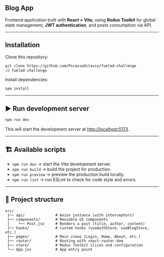 ## Blog App

Frontend application built with **React + Vite**, using **Redux Toolkit** for global state management, **JWT authentication**, and posts consumption via API.

---

## Installation

Clone this repository:

```bash
git clone https://github.com/PicassoOctavio/fueled-challenge
cd fueled-challenge
```

Install dependencies:

```bash
npm install
```

---

## ▶️ Run development server

```bash
npm run dev
```

This will start the development server at [http://localhost:5173](http://localhost:5173).

---

## 🏗️ Available scripts

- `npm run dev` → start the Vite development server.
- `npm run build` → build the project for production.
- `npm run preview` → preview the production build locally.
- `npm run lint` → run ESLint to check for code style and errors.

---

## 📂 Project structure

```
src/
 ├── api/              # Axios instance (with interceptors)
 ├── components/       # Reusable UI components
 │    └── Post.jsx     # Renders a post (title, author, content)
 ├── hooks/            # Custom hooks (useAuthStore, useBlogStore, etc.)
 ├── pages/            # Main views (Login, Home, About, etc.)
 ├── router/           # Routing with react-router-dom
 ├── store/            # Redux Toolkit slices and configuration
 └── App.jsx           # App entry point
```
